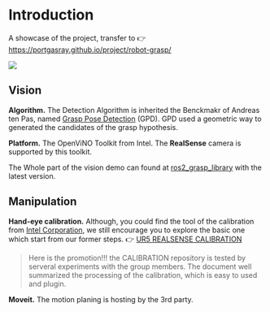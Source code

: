 # Introduction


A showcase of the project, transfer to 👉 https://portgasray.github.io/project/robot-grasp/

![](https://portgasray.github.io/project/robot-grasp/featured_hue20720df3ff6099eca58a7f5f9fa450e_1614900_720x0_resize_q90_lanczos.jpg)



## Vision 

**Algorithm.** The Detection Algorithm is inherited the Benckmakr of Andreas ten Pas, named [Grasp Pose Detection](https://github.com/atenpas/gpd) (GPD). GPD used a geometric way to generated the candidates of the grasp hypothesis. 

**Platform.** The OpenViNO Toolkit from Intel. The **RealSense** camera is supported by this toolkit.


The Whole part of the vision demo can found at [ros2_grasp_library](https://github.com/intel/ros2_grasp_library) with the latest version.


## Manipulation

**Hand-eye calibration.** Although, you could find the tool of the calibration from [Intel Corporation](https://github.com/intel), we still encourage you to explore the basic one which start from our former steps. 👉 [UR5 REALSENSE CALIBRATION](https://github.com/portgasray/ur5_realsense_calibration)
> Here is the promotion!!! the CALIBRATION repository is tested by serveral experiments with the group members. The document well summarized the processing of the calibration, which is easy to used and plugin.

**Moveit.** The motion planing is hosting by the 3rd party.



